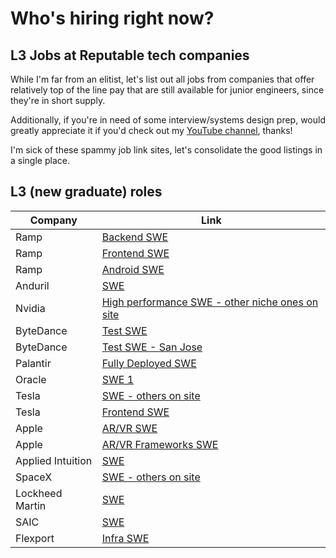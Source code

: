 # Who's hiring right now?
## L3 Jobs at Reputable tech companies

While I'm far from an elitist, let's list out all jobs from companies that offer relatively top of the line pay that are still available for junior engineers, since they're in short supply.

Additionally, if you're in need of some interview/systems design
prep, would greatly appreciate it if you'd check out my [YouTube channel](https://youtube.com/@jordanhasnolife5163), thanks!

I'm sick of these spammy job link sites, let's consolidate the good listings in a single place.

## L3 (new graduate) roles

| Company      | Link |
| ----------- | ----------- |
| Ramp      | [Backend SWE](https://boards.greenhouse.io/ramp/jobs/5893953002)       |
| Ramp   | [Frontend SWE](https://boards.greenhouse.io/ramp/jobs/5893956002)        |
| Ramp   | [Android SWE](https://boards.greenhouse.io/ramp/jobs/6726421002)        |
| Anduril | [SWE](https://jobs.lever.co/anduril/59640365-448f-49c3-bce3-8b83e0570197) |
| Nvidia | [High performance SWE - other niche ones on site](https://nvidia.wd5.myworkdayjobs.com/en-US/NVIDIAExternalCareerSite/job/US-CA-Remote/High-Performance-Computing-Engineer---New-College-Grad-2023_JR1966015?workerSubType=ab40a98049581037a3ada55b087049b7&locationHierarchy1=2fcb99c455831013ea52fb338f2932d8) |
| ByteDance | [Test SWE](https://jobs.bytedance.com/en/position/7213896640443435321/detail) |
| ByteDance | [Test SWE - San Jose](https://jobs.bytedance.com/en/position/7213886532347463991/detail)
| Palantir | [Fully Deployed SWE](https://jobs.lever.co/palantir/8dcdb586-46ae-4f94-9d05-7f1989400049) |
| Oracle | [SWE 1](https://eeho.fa.us2.oraclecloud.com/hcmUI/CandidateExperience/en/sites/jobsearch/job/199812) |
| Tesla | [SWE - others on site](https://www.tesla.com/careers/search/job/software-engineer-194998)
| Tesla | [Frontend SWE](https://www.tesla.com/careers/search/job/software-engineer-front-end-financial-services-194923)|
| Apple | [AR/VR SWE](https://jobs.apple.com/en-us/details/200442845/junior-ar-vr-software-engineer) |
| Apple | [AR/VR Frameworks SWE](https://jobs.apple.com/en-us/details/200442637/junior-ar-vr-ui-frameworks-engineer) |
| Applied Intuition | [SWE](https://boards.greenhouse.io/appliedintuition/jobs/4045212005?gh_jid=4045212005&gh_src=5c7951ae5us) |
| SpaceX | [SWE - others on site](https://boards.greenhouse.io/spacex/jobs/6731402002?gh_jid=6731402002&gh_src=d498b2932us) |
| Lockheed Martin | [SWE](https://www.lockheedmartinjobs.com/job/-/-/694/39971197520) |
| SAIC | [SWE](https://jobs.saic.com/jobs/12733151-software-engineer?bid=370&rx_campaign=levels.fyi1&rx_ch=jobpost&rx_group=128565&rx_job=2306771&rx_medium=post&rx_paid=1&rx_r=none&rx_source=linkedin&rx_ts=20230512t064802z&rx_vp=jobslots&tm_company=2520&tm_event=view&tm_job=2306771) |
| Flexport | [Infra SWE](https://boards.greenhouse.io/flexport/jobs/5031195?ref=levels.fyi&src=levels.fyi&utm_source=levels.fyi&t=7901da891us) |

